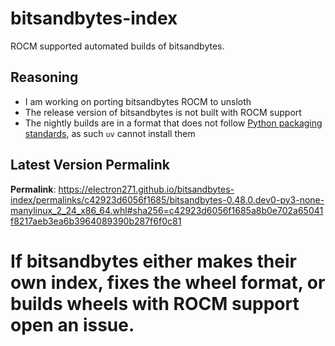 # bitsandbytes-index

ROCM supported automated builds of bitsandbytes.

## Reasoning

- I am working on porting bitsandbytes ROCM to unsloth
- The release version of bitsandbytes is not built with ROCM support
- The nightly builds are in a format that does not follow [Python packaging standards](https://packaging.python.org/en/latest/specifications/binary-distribution-format/), as such `uv` cannot install them

## Latest Version Permalink

<!-- permalinks.py START -->
**Permalink**: https://electron271.github.io/bitsandbytes-index/permalinks/c42923d6056f1685/bitsandbytes-0.48.0.dev0-py3-none-manylinux_2_24_x86_64.whl#sha256=c42923d6056f1685a8b0e702a65041f8217aeb3ea6b3964089390b287f6f0c81
<!-- permalinks.py END -->

# If bitsandbytes either makes their own index, fixes the wheel format, or builds wheels with ROCM support open an issue.
